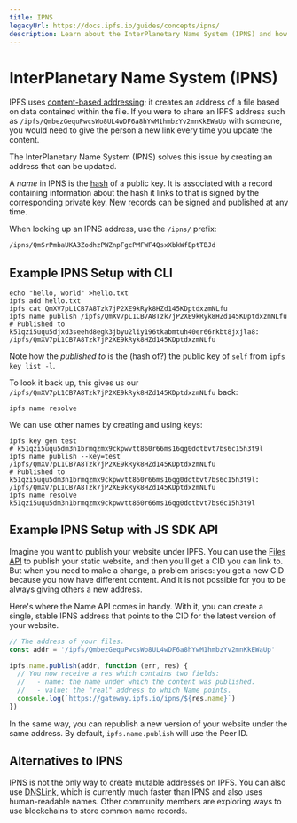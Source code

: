 ```yaml
---
title: IPNS
legacyUrl: https://docs.ipfs.io/guides/concepts/ipns/
description: Learn about the InterPlanetary Name System (IPNS) and how it can be used in conjunction with IPFS.
---
```


# InterPlanetary Name System (IPNS)

IPFS uses [content-based addressing](/concepts/content-addressing/); it creates an address of a file based on data contained within the file. If you were to share an IPFS address such as `/ipfs/QmbezGequPwcsWo8UL4wDF6a8hYwM1hmbzYv2mnKkEWaUp` with someone, you would need to give the person a new link every time you update the content.

The InterPlanetary Name System (IPNS) solves this issue by creating an address that can be updated.

A _name_ in IPNS is the [hash](/concepts/hashing) of a public key. It is associated with a record containing information about the hash it links to that is signed by the corresponding private key. New records can be signed and published at any time.

When looking up an IPNS address, use the `/ipns/` prefix:

```bash
/ipns/QmSrPmbaUKA3ZodhzPWZnpFgcPMFWF4QsxXbkWfEptTBJd
```

## Example IPNS Setup with CLI

    echo "hello, world" >hello.txt
    ipfs add hello.txt
    ipfs cat QmXV7pL1CB7A8Tzk7jP2XE9kRyk8HZd145KDptdxzmNLfu
    ipfs name publish /ipfs/QmXV7pL1CB7A8Tzk7jP2XE9kRyk8HZd145KDptdxzmNLfu
    # Published to k51qzi5uqu5djxd3seehd8egk3jbyu2liy196tkabmtuh40er66rkbt8jxjla8: /ipfs/QmXV7pL1CB7A8Tzk7jP2XE9kRyk8HZd145KDptdxzmNLfu

Note how the _published to_ is the (hash of?) the public key of `self` from `ipfs key list -l`.

To look it back up, this gives us our `/ipfs/QmXV7pL1CB7A8Tzk7jP2XE9kRyk8HZd145KDptdxzmNLfu` back:

    ipfs name resolve

We can use other names by creating and using keys:

    ipfs key gen test
    # k51qzi5uqu5dm3n1brmqzmx9ckpwvtt860r66ms16qg0dotbvt7bs6c15h3t9l
    ipfs name publish --key=test /ipfs/QmXV7pL1CB7A8Tzk7jP2XE9kRyk8HZd145KDptdxzmNLfu
    # Published to k51qzi5uqu5dm3n1brmqzmx9ckpwvtt860r66ms16qg0dotbvt7bs6c15h3t9l: /ipfs/QmXV7pL1CB7A8Tzk7jP2XE9kRyk8HZd145KDptdxzmNLfu
    ipfs name resolve k51qzi5uqu5dm3n1brmqzmx9ckpwvtt860r66ms16qg0dotbvt7bs6c15h3t9l


## Example IPNS Setup with JS SDK API

Imagine you want to publish your website under IPFS. You can use the [Files API](/concepts/file-systems/#mutable-file-system-mfs) to publish your static website, and then you'll get a CID you can link to. But when you need to make a change, a problem arises: you get a new CID because you now have different content. And it is not possible for you to be always giving others a new address.

Here's where the Name API comes in handy. With it, you can create a single, stable IPNS address that points to the CID for the latest version of your website.

```js
// The address of your files.
const addr = '/ipfs/QmbezGequPwcsWo8UL4wDF6a8hYwM1hmbzYv2mnKkEWaUp'

ipfs.name.publish(addr, function (err, res) {
  // You now receive a res which contains two fields:
  //   - name: the name under which the content was published.
  //   - value: the "real" address to which Name points.
  console.log(`https://gateway.ipfs.io/ipns/${res.name}`)
})
```

In the same way, you can republish a new version of your website under the same address. By default, `ipfs.name.publish` will use the Peer ID.

## Alternatives to IPNS

IPNS is not the only way to create mutable addresses on IPFS. You can also use [DNSLink](/concepts/dnslink/), which is currently much faster than IPNS and also uses human-readable names. Other community members are exploring ways to use blockchains to store common name records.
